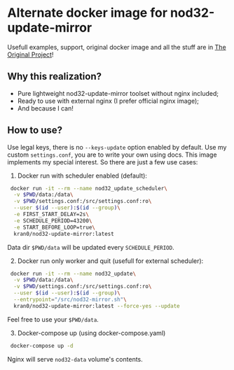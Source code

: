 # Alternate docker image for nod32-update-mirror

Usefull examples, support, original docker image and all the stuff are in [The Original Project](https://github.com/tarampampam/nod32-update-mirror)!

## Why this realization?
- Pure lightweight nod32-update-mirror toolset without nginx included;
- Ready to use with external nginx (I prefer official nginx image);
- And because I can!

## How to use?

Use legal keys, there is no `--keys-update` option enabled by default.
Use my custom `settings.conf`, you are to write your own using docs.
This image implements my special interest. So there are just a few use cases:

1) Docker run with scheduler enabled (default):

```bash
 docker run -it --rm --name nod32_update_scheduler\
  -v $PWD/data:/data\
  -v $PWD/settings.conf:/src/settings.conf:ro\
  --user $(id --user):$(id --group)\
  -e FIRST_START_DELAY=2s\
  -e SCHEDULE_PERIOD=43200\
  -e START_BEFORE_LOOP=true\
  kran0/nod32-update-mirror:latest
```

Data dir `$PWD/data` will be updated every `SCHEDULE_PERIOD`.

2) Docker run only worker and quit (usefull for external scheduler):

```bash
 docker run -it --rm --name nod32_update\
  -v $PWD/data:/data\
  -v $PWD/settings.conf:/src/settings.conf:ro\
  --user $(id --user):$(id --group)\
  --entrypoint="/src/nod32-mirror.sh"\
  kran0/nod32-update-mirror:latest --force-yes --update
```

Feel free to use your `$PWD/data`. 

3) Docker-compose up (using docker-compose.yaml)

```bash
 docker-compose up -d
```

Nginx will serve `nod32-data` volume's contents.
